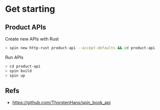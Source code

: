 # Get starting

## Product APIs

Create new APIs with Rust

```bash
> spin new http-rust product-api --accept-defaults && cd product-api
```

Run APIs

```bash
> cd product-api
> spin build
> spin up
```

## Refs

- https://github.com/ThorstenHans/spin_book_api